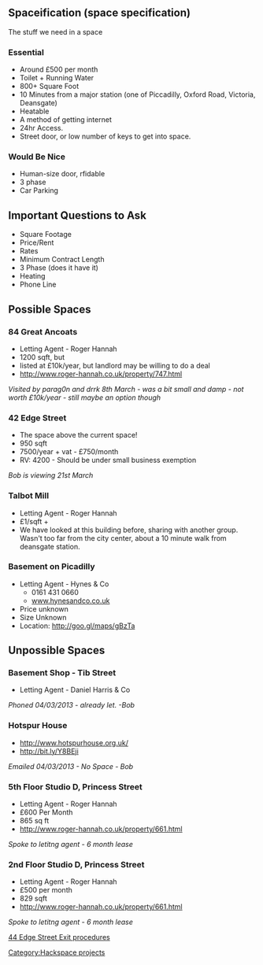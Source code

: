 Spaceification (space specification)
------------------------------------

The stuff we need in a space

### Essential

-   Around £500 per month
-   Toilet + Running Water
-   800+ Square Foot
-   10 Minutes from a major station (one of Piccadilly, Oxford Road,
    Victoria, Deansgate)
-   Heatable
-   A method of getting internet
-   24hr Access.
-   Street door, or low number of keys to get into space.

### Would Be Nice

-   Human-size door, rfidable
-   3 phase
-   Car Parking

Important Questions to Ask
--------------------------

-   Square Footage
-   Price/Rent
-   Rates
-   Minimum Contract Length
-   3 Phase (does it have it)
-   Heating
-   Phone Line

Possible Spaces
---------------

### 84 Great Ancoats

-   Letting Agent - Roger Hannah
-   1200 sqft, but
-   listed at £10k/year, but landlord may be willing to do a deal
-   <http://www.roger-hannah.co.uk/property/747.html>

*Visited by parag0n and drrk 8th March - was a bit small and damp - not
worth £10k/year - still maybe an option though*

### 42 Edge Street

-   The space above the current space!
-   950 sqft
-   7500/year + vat - £750/month
-   RV: 4200 - Should be under small business exemption

*Bob is viewing 21st March*

### Talbot Mill

-   Letting Agent - Roger Hannah
-   £1/sqft +
-   We have looked at this building before, sharing with another group.
    Wasn't too far from the city center, about a 10 minute walk from
    deansgate station.

### Basement on Picadilly

-   Letting Agent - Hynes & Co
    -   0161 431 0660
    -   www.hynesandco.co.uk
-   Price unknown
-   Size Unknown
-   Location: <http://goo.gl/maps/gBzTa>

Unpossible Spaces
-----------------

### Basement Shop - Tib Street

-   Letting Agent - Daniel Harris & Co

*Phoned 04/03/2013 - already let. -Bob*

### Hotspur House

-   <http://www.hotspurhouse.org.uk/>
-   <http://bit.ly/Y8BEji>

*Emailed 04/03/2013 - No Space - Bob*

### 5th Floor Studio D, Princess Street

-   Letting Agent - Roger Hannah
-   £600 Per Month
-   865 sq ft
-   <http://www.roger-hannah.co.uk/property/661.html>

*Spoke to letitng agent - 6 month lease*

### 2nd Floor Studio D, Princess Street

-   Letting Agent - Roger Hannah
-   £500 per month
-   829 sqft
-   <http://www.roger-hannah.co.uk/property/661.html>

*Spoke to letitng agent - 6 month lease*

[44 Edge Street Exit
procedures](44_Edge_Street_Exit_procedures "wikilink")

[Category:Hackspace projects](Category:Hackspace_projects "wikilink")